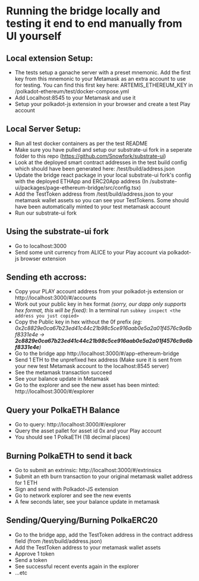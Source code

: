 # Running the bridge locally and testing it end to end manually from UI yourself

## Local extension Setup:
 - The tests setup a ganache server with a preset mnemonic. Add the first key from this mnemonic to your Metamask as an extra account to use for testing. You can find this first key here: ARTEMIS_ETHEREUM_KEY in /polkadot-ethereum/test/docker-compose.yml
 - Add Localhost:8545 to your Metamask and use it
 - Setup your polkadot-js extension in your browser and create a test Play account

## Local Server Setup:
 - Run all test docker containers as per the test README
 - Make sure you have pulled and setup our substrate-ui fork in a seperate folder to this repo (https://github.com/Snowfork/substrate-ui)
 - Look at the deployed smart contract addresses in the test build config which should have been generated here: /test/build/address.json
 - Update the bridge react package in your local substrate-ui fork's config with the deployed ETHApp and ERC20App address (In /substrate-ui/packages/page-ethereum-bridge/src/config.tsx)
 - Add the TestToken address from /test/build/address.json to your metamask wallet assets so you can see your TestTokens. Some should have been automatically minted to your test metamask account
 - Run our substrate-ui fork

## Using the substrate-ui fork
 - Go to localhost:3000
 - Send some unit currency from ALICE to your Play account via polkadot-js browser extension
 
## Sending eth accross:
 - Copy your PLAY account address from your polkadot-js extension or http://localhost:3000/#/accounts
 - Work out your public key in hex format *(sorry, our dapp only supports hex format, this will be fixed)*: In a terminal run ```subkey inspect <the address you just copied>```
 - Copy the Public key in hex without the 0f prefix *(eg: 0x2c8829e0ca67b23ed41c44c21b98c5ce916aab0e5a2a01f4576c9a6bf8331e4e -> **2c8829e0ca67b23ed41c44c21b98c5ce916aab0e5a2a01f4576c9a6bf8331e4e**)*
 - Go to the bridge app http://localhost:3000/#/app-ethereum-bridge
 - Send 1 ETH to the unprefixed hex address (Make sure it is sent from your new test Metamask account to the localhost:8545 server)
 - See the metamask transaction succeed
 - See your balance update in Metamask
 - Go to the explorer and see the new asset has been minted: http://localhost:3000/#/explorer

## Query your PolkaETH Balance
 - Go to query: http://localhost:3000/#/explorer
 - Query the asset pallet for asset id 0x and your Play account
 - You should see 1 PolkaETH (18 decimal places)

## Burning PolkaETH to send it back
- Go to submit an extrinsic: http://localhost:3000/#/extrinsics
- Submit an eth burn transaction to your original metamask wallet address for 1 ETH
- Sign and send with Polkadot-JS extension
- Go to network explorer and see the new events
- A few seconds later, see your balance update in metamask

## Sending/Querying/Burning PolkaERC20
 - Go to the bridge app, add the TestToken address in the contract address field (from /test/build/address.json)
 - Add the TestToken address to your metamask wallet assets
 - Approve 1 token
 - Send a token
 - See successful recent events again in the explorer
 - ...etc